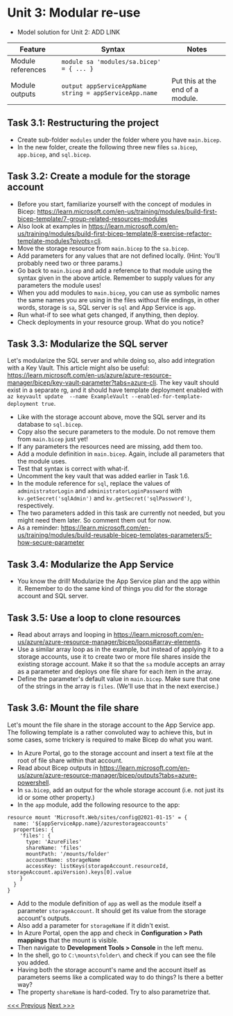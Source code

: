 # Unit 3: Modular re-use

- Model solution for Unit 2: ADD LINK

|Feature|Syntax|Notes|
|---|---|---|
|Module references|`module sa 'modules/sa.bicep' = { ... }`||
|Module outputs|`output appServiceAppName string = appServiceApp.name`|Put this at the end of a module.|

## Task 3.1: Restructuring the project
- Create sub-folder `modules` under the folder where you have `main.bicep`.
- In the new folder, create the following three new files `sa.bicep`, `app.bicep`, and `sql.bicep`.

## Task 3.2: Create a module for the storage account
- Before you start, familiarize yourself with the concept of modules in Bicep: https://learn.microsoft.com/en-us/training/modules/build-first-bicep-template/7-group-related-resources-modules
- Also look at examples in https://learn.microsoft.com/en-us/training/modules/build-first-bicep-template/8-exercise-refactor-template-modules?pivots=cli.
- Move the storage resource from `main.bicep` to the `sa.bicep`.
- Add parameters for any values that are not defined locally. (Hint: You'll probably need two or three params.)
- Go back to `main.bicep` and add a reference to that module using the syntax given in the above article. Remember to supply values for any parameters the module uses!
- When you add modules to `main.bicep`, you can use as symbolic names the same names you are using in the files without file endings, in other words, storage is `sa`, SQL server is `sql` and App Service is `app`.
- Run what-if to see what gets changed, if anything, then deploy.
- Check deployments in your resource group. What do you notice?

## Task 3.3: Modularize the SQL server

Let's modularize the SQL server and while doing so, also add integration with a Key Vault. This article might also be useful: https://learn.microsoft.com/en-us/azure/azure-resource-manager/bicep/key-vault-parameter?tabs=azure-cli. The key vault should exist in a separate rg, and it should have template deployment enabled with `az keyvault update  --name ExampleVault --enabled-for-template-deployment true`.

- Like with the storage account above, move the SQL server and its database to `sql.bicep`.
- Copy also the secure parameters to the module. Do not remove them from `main.bicep` just yet!
- If any parameters the resources need are missing, add them too.
- Add a module definition in `main.bicep`. Again, include all parameters that the module uses.
- Test that syntax is correct with what-if.
- Uncomment the key vault that was added earlier in Task 1.6.
- In the module reference for `sql`, replace the values of `administratorLogin` and `administratorLoginPassword` with `kv.getSecret('sqlAdmin')` and `kv.getSecret('sqlPassword')`, respectively.
- The two parameters added in this task are currently not needed, but you might need them later. So comment them out for now.
- As a reminder: https://learn.microsoft.com/en-us/training/modules/build-reusable-bicep-templates-parameters/5-how-secure-parameter

## Task 3.4: Modularize the App Service

- You know the drill! Modularize the App Service plan and the app within it. Remember to do the same kind of things you did for the storage account and SQL server.

## Task 3.5: Use a loop to clone resources
- Read about arrays and looping in https://learn.microsoft.com/en-us/azure/azure-resource-manager/bicep/loops#array-elements.
- Use a similar array loop as in the example, but instead of applying it to a storage accounts, use it to create two or more file shares inside the existing storage account. Make it so that the `sa` module accepts an array as a parameter and deploys one file share for each item in the array.
- Define the parameter's default value in `main.bicep`. Make sure that one of the strings in the array is `files`. (We'll use that in the next exercise.)

## Task 3.6: Mount the file share

Let's mount the file share in the storage account to the App Service app. The following template is a rather convoluted way to achieve this, but in some cases, some trickery is required to make Bicep do what you want.

- In Azure Portal, go to the storage account and insert a text file at the root of file share within that account.
- Read about Bicep outputs in https://learn.microsoft.com/en-us/azure/azure-resource-manager/bicep/outputs?tabs=azure-powershell.
- In `sa.bicep`, add an output for the whole storage account (i.e. not just its id or some other property.)
- In the `app` module, add the following resource to the app:
```
resource mount 'Microsoft.Web/sites/config@2021-01-15' = {
  name: '${appServiceApp.name}/azurestorageaccounts'
  properties: {
    'files': {
      type: 'AzureFiles'
      shareName: 'files'
      mountPath: '/mounts/folder'
      accountName: storageName      
      accessKey: listKeys(storageAccount.resourceId, storageAccount.apiVersion).keys[0].value
    }
  }
}
```
- Add to the module definition of `app` as well as the module itself a parameter `storageAccount`. It should get its value from the storage account's outputs.
- Also add a parameter for `storageName` if it didn't exist.
- In Azure Portal, open the app and check in **Configuration > Path mappings** that the mount is visible.
- Then navigate to **Development Tools > Console** in the left menu.
- In the shell, go to `C:\mounts\folder\` and check if you can see the file you added.
- Having both the storage account's name and the account itself as parameters seems like a complicated way to do things? Is there a better way?
- The property `shareName` is hard-coded. Try to also parametrize that.

[<<< Previous](https://github.com/mikkokallio/bicep-workshop/blob/main/docs/unit_2.md) [Next >>>](https://github.com/mikkokallio/bicep-workshop/blob/main/docs/unit_4.md)
